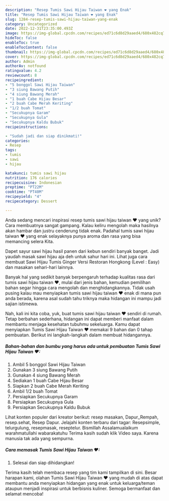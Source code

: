 ```yaml
---
description: "Resep Tumis Sawi Hijau Taiwan ❤ yang Enak"
title: "Resep Tumis Sawi Hijau Taiwan ❤ yang Enak"
slug: 1284-resep-tumis-sawi-hijau-taiwan-yang-enak
category: Uncategorized
date: 2022-12-31T23:35:00.493Z
image: https://img-global.cpcdn.com/recipes/ed71c6d8d29aaed4/680x482cq70/tumis-sawi-hijau-taiwan-foto-resep-utama.jpg
hideToc: false
enableToc: true
enableTocContent: false
thumbnail: https://img-global.cpcdn.com/recipes/ed71c6d8d29aaed4/680x482cq70/tumis-sawi-hijau-taiwan-foto-resep-utama.jpg
cover: https://img-global.cpcdn.com/recipes/ed71c6d8d29aaed4/680x482cq70/tumis-sawi-hijau-taiwan-foto-resep-utama.jpg
author: Admin
authorAv: notfound
ratingvalue: 4.2
reviewcount: 8
recipeingredient:
- "5 bonggol Sawi Hijau Taiwan"
- "3 siung Bawang Putih"
- "4 siung Bawang Merah"
- "1 buah Cabe Hijau Besar"
- "2 buah Cabe Merah Keriting"
- "1/2 buah Tomat"
- "Secukupnya Garam"
- "Secukupnya Gula"
- "Secukupnya Kaldu Bubuk"
recipeinstructions:

- "Sudah jadi dan siap dinikmati!"
categories:
- Resep
tags:
- tumis
- sawi
- hijau

katakunci: tumis sawi hijau 
nutrition: 176 calories
recipecuisine: Indonesian
preptime: "PT22M"
cooktime: "PT40M"
recipeyield: "4"
recipecategory: Dessert

---
```





Anda sedang mencari inspirasi resep tumis sawi hijau taiwan ❤ yang unik? Cara membuatnya sangat gampang. Kalau keliru mengolah maka hasilnya akan hambar dan justru cenderung tidak enak. Padahal tumis sawi hijau taiwan ❤ yang enak selayaknya punya aroma dan rasa yang bisa memancing selera Kita.





Dapet sayur sawi hijau hasil panen dari kebun sendiri banyak banget. Jadi yaudah masak sawi hijau aja deh untuk sahur hari ini. Lihat juga cara membuat Sawi Hijau Tumis Ginger Versi Restoran Hongkong (Level : Easy) dan masakan sehari-hari lainnya.

Banyak hal yang sedikit banyak berpengaruh terhadap kualitas rasa dari tumis sawi hijau taiwan ❤, mulai dari jenis bahan, kemudian pemilihan bahan segar hingga cara mengolah dan menghidangkannya. Tidak usah pusing kalau mau menyiapkan tumis sawi hijau taiwan ❤ enak di mana pun anda berada, karena asal sudah tahu triknya maka hidangan ini mampu jadi sajian istimewa.






Nah, kali ini kita coba, yuk, buat tumis sawi hijau taiwan ❤ sendiri di rumah. Tetap berbahan sederhana, hidangan ini dapat memberi manfaat dalam membantu menjaga kesehatan tubuhmu sekeluarga. Kamu dapat menyiapkan Tumis Sawi Hijau Taiwan ❤ memakai 9 bahan dan 0 tahap pembuatan. Berikut ini langkah-langkah dalam membuat hidangannya.

<!--inarticleads1-->

##### Bahan-bahan dan bumbu yang harus ada untuk pembuatan Tumis Sawi Hijau Taiwan ❤:

1. Ambil 5 bonggol Sawi Hijau Taiwan
1. Gunakan 3 siung Bawang Putih
1. Gunakan 4 siung Bawang Merah
1. Sediakan 1 buah Cabe Hijau Besar
1. Siapkan 2 buah Cabe Merah Keriting
1. Ambil 1/2 buah Tomat
1. Persiapkan Secukupnya Garam
1. Persiapkan Secukupnya Gula
1. Persiapkan Secukupnya Kaldu Bubuk


Lihat konten populer dari kreator berikut: resep masakan, Dapur_Rempah, resep.sehat, Resep Dapur. Jelajahi konten terbaru dari tagar: Resepsimple, telurgulung, resepmasak, reseptelur. Bismillah Assalamualaikum warahmatullahi wabarakatuhu Terima kasih sudah klik Video saya. Karena manusia tak ada yang sempurna. 

<!--inarticleads2-->

##### Cara memasak Tumis Sawi Hijau Taiwan ❤:


1. Selesai dan siap dihidangkan!



Terima kasih telah membaca resep yang tim kami tampilkan di sini. Besar harapan kami, olahan Tumis Sawi Hijau Taiwan ❤ yang mudah di atas dapat membantu anda menyiapkan hidangan yang enak untuk keluarga/teman ataupun menjadi inspirasi untuk berbisnis kuliner. Semoga bermanfaat dan selamat mencoba!
